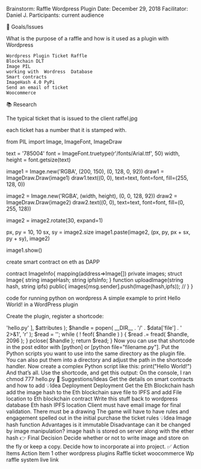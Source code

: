 Brainstorm: Raffle Wordpress Plugin
Date: December 29, 2018
Facilitator: Daniel J.
Participants: current audience


🎯 Goals/Issues

What is the purpose of a raffle and how is it used as a plugin with Wordpress

    Wordpress Plugin Ticket Raffle
    Blockchain DLT
    Image PIL
    working with  Wordress  Database
    Smart contracts
    ImageHash 4.0 PyPi 
    Send an email of ticket
    Woocommerce


📚 Research

The typical  ticket that is issued to the client
raffel.jpg

each ticket has a number that it is stamped with.

from PIL import Image, ImageFont, ImageDraw

text = '785004'
font = ImageFont.truetype(r'/fonts/Arial.ttf', 50)
width, height = font.getsize(text)

image1 = Image.new('RGBA', (200, 150), (0, 128, 0, 92))
draw1 = ImageDraw.Draw(image1)
draw1.text((0, 0), text=text, font=font, fill=(255, 128, 0))

image2 = Image.new('RGBA', (width, height), (0, 0, 128, 92))
draw2 = ImageDraw.Draw(image2)
draw2.text((0, 0), text=text, font=font, fill=(0, 255, 128))

image2 = image2.rotate(30, expand=1)

px, py = 10, 10
sx, sy = image2.size
image1.paste(image2, (px, py, px + sx, py + sy), image2)

image1.show()

create smart contract on eth as DAPP

contract ImageInfo{
   mapping(address=>Image[]) private images;
   struct Image{
      string imageHash;
      string ipfsInfo;
   }
   function uploadImage(string hash, string ipfs) public{
       images[msg.sender].push(Image(hash,ipfs)); //
   }
}

code for running python on wordpress
A simple example to print Hello World! in a WordPress plugin

Create the plugin, register a shortcode:

<?php # -*- coding: utf-8 -*-
/* Plugin Name: Python embedded */

add_shortcode( 'python', 'embed_python' );

function embed_python( $attributes )
{
    $data = shortcode_atts(
        [
            'file' => 'hello.py'
        ],
        $attributes
    );

    $handle = popen( __DIR__ . '/' . $data['file'] . ' 2>&1', 'r' );
    $read = '';

    while ( ! feof( $handle ) )
    {
        $read .= fread( $handle, 2096 );
    }

    pclose( $handle );

    return $read;
}

Now you can use that shortcode in the post editor with [python] or [python file="filename.py"].

Put the Python scripts you want to use into the same directory as the plugin file. You can also put them into a directory and adjust the path in the shortcode handler.

Now create a complex Python script like this:

print("Hello World!")

And that’s all. Use the shortcode, and get this output:

On the console, I ran

chmod 777 hello.py



🚀 Suggestions/Ideas

Get the details on smart contracts and how to add 
💡Idea Deployment

    Deployment
    Get the Eth Blockchain hash
    add the image hash to the Eth blockchain
    save file to IPFS and add File location to Eth blockchain contract
    Write this stuff back to wordpress database
    Eth hash
    IPFS location
     Client must have email image for final validation.
    There must be a drawing 
    The game will have to have rules and engagement spelled out in the initial 
    purchase the ticket rules


💡Idea Image hash function

    Advantages
    is it immutable
    Disadvantage
    can it be changed by image manipulation?
    image hash is stored on server along with the ether hash


👉 Final Decision

Decide whether or not to write image and store on the fly or keep a copy. Decide how to incorporate ai into project.


✅ Action Items

    Action Item 1

    other wordpress  plugins 

    Raffle ticket woocommerce
    Wp raffle system

    live link




